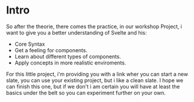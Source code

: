 # Intro

So after the theorie, there comes the practice, in our workshop Project, i want to give you a better understanding of Svelte and his:

- Core Syntax
- Get a feeling for components.
- Learn about different types of components.
- Apply concepts in more realistic enviroments.

For this little project, i'm providing you with a link wher you can start a new slate, you can use your existing project, but i like a clean slate. I hope we can finish this one, but if we don't i am certain you will have at least the basics under the belt so you can experiment further on your own.




